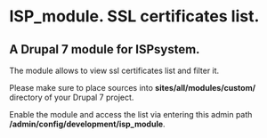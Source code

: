 # ISP_module. SSL certificates list.

## A Drupal 7 module for ISPsystem.

The module allows to view ssl certificates list and filter it.

Please make sure to place sources into 
**sites/all/modules/custom/** 
directory of your Drupal 7 project.

Enable the module and access the list via entering this admin path 
**/admin/config/development/isp_module**.